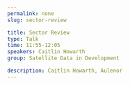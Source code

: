 ```yaml
---
permalink: none
slug: sector-review

title: Sector Review
type: Talk
time: 11:55-12:05
speakers: Caitlin Howarth
group: Satellite Data in Development

description: Caitlin Howarth, Aulenor
---
```


